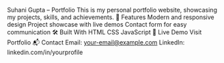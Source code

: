 Suhani Gupta – Portfolio
This is my personal portfolio website, showcasing my projects, skills, and achievements.
🚀 Features
Modern and responsive design
Project showcase with live demos
Contact form for easy communication
🛠 Built With
HTML
CSS
JavaScript
📌 Live Demo
Visit Portfolio
📬 Contact
Email: your-email@example.com
LinkedIn: linkedin.com/in/yourprofile
